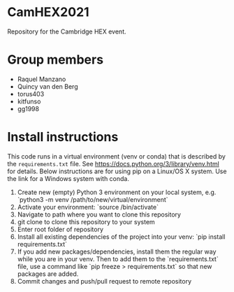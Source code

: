 # CamHEX2021
Repository for the Cambridge HEX event.

# Group members
<ul>
  <li>Raquel Manzano</li>
  <li>Quincy van den Berg</li>
  <li>torus403</li>
  <li>kitfunso</li>
  <li>gg1998</li>
</ul>

# Install instructions
This code runs in a virtual environment (venv or conda) that is described by the `requirements.txt` file. See https://docs.python.org/3/library/venv.html for details. Below instructions are for using pip on a Linux/OS X system. Use the link for a Windows system with conda.

<ol>
  <li>Create new (empty) Python 3 environment on your local system, e.g. `python3 -m venv /path/to/new/virtual/environment`</li>
  <li>Activate your environment: `source </path/to/new/virtual/environment>/bin/activate` </li>
  <li>Navigate to path where you want to clone this repository </li>
  <li>git clone <http link> to clone this repository to your system</li>
  <li>Enter root folder of repository</li>
  <li>Install all existing dependencies of the project into your venv: `pip install requirements.txt`</li>
  <li>If you add new packages/dependencies, install them the regular way while you are in your venv. Then to add them to the `requirements.txt` file, use a command like `pip freeze > requirements.txt` so that new packages are added. </li>
  <li> Commit changes and push/pull request to remote repository</li>
</ol>
